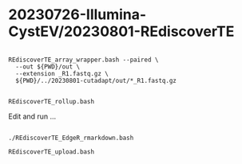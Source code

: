 
#	20230726-Illumina-CystEV/20230801-REdiscoverTE


```

REdiscoverTE_array_wrapper.bash --paired \
  --out ${PWD}/out \
  --extension _R1.fastq.gz \
  ${PWD}/../20230801-cutadapt/out/*_R1.fastq.gz

```


```

REdiscoverTE_rollup.bash

```


Edit and run ...
```

./REdiscoverTE_EdgeR_rmarkdown.bash

```



```
REdiscoverTE_upload.bash
```



